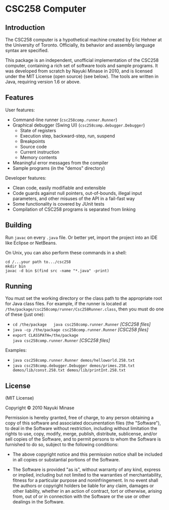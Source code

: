 CSC258 Computer
===============

Introduction
------------

The CSC258 computer is a hypothetical machine created by Eric Hehner at the
University of Toronto. Officially, its behavior and assembly language syntax are
specified.

This package is an independent, unofficial implementation of the CSC258
computer, containing a rich set of software tools and sample programs. It was
developed from scratch by Nayuki Minase in 2010, and is licensed under the MIT
License (open source) (see below). The tools are written in Java, requiring
version 1.6 or above.


Features
--------

User features:

* Command-line runner (`csc258comp.runner.Runner`)
* Graphical debugger (Swing UI) (`csc258comp.debugger.Debugger`)
  * State of registers
  * Execution step, backward-step, run, suspend
  * Breakpoints
  * Source code
  * Current instruction
  * Memory contents
* Meaningful error messages from the compiler
* Sample programs (in the "demos" directory)

Developer features:

* Clean code, easily modifiable and extensible
* Code guards against null pointers, out-of-bounds, illegal input parameters,
  and other misuses of the API in a fail-fast way
* Some functionality is covered by JUnit tests
* Compilation of CSC258 programs is separated from linking


Building
--------

Run `javac` on every `.java` file. Or better yet, import the project into an IDE
like Eclipse or NetBeans.

On Unix, you can also perform these commands in a shell:

    cd /...your path to.../csc258
    mkdir bin
    javac -d bin $(find src -name "*.java" -print)


Running
-------

You must set the working directory or the class path to the appropriate root for
Java class files. For example, if the runner is located at
`/the/package/csc258comp/runner/Csc258Runner.class`, then you must do one of
these (just one):

* `cd /the/package  
  java csc258comp.runner.Runner` *[CSC258 files]*
* `java -cp /the/package csc258comp.runner.Runner` *[CSC258 files]*
* `export CLASSPATH=/the/package`  
  `java csc258comp.runner.Runner` *[CSC258 files]*

Examples:

* `java csc258comp.runner.Runner demos/helloworld.258.txt`
* `java csc258comp.debugger.Debugger demos/primes.258.txt demos/lib/const.258.txt demos/lib/printInt.258.txt`


License
-------

(MIT License)

Copyright © 2010 Nayuki Minase

Permission is hereby granted, free of charge, to any person obtaining a copy of
this software and associated documentation files (the "Software"), to deal in
the Software without restriction, including without limitation the rights to
use, copy, modify, merge, publish, distribute, sublicense, and/or sell copies of
the Software, and to permit persons to whom the Software is furnished to do so,
subject to the following conditions:

* The above copyright notice and this permission notice shall be included in
  all copies or substantial portions of the Software.

* The Software is provided "as is", without warranty of any kind, express or
  implied, including but not limited to the warranties of merchantability,
  fitness for a particular purpose and noninfringement. In no event shall the
  authors or copyright holders be liable for any claim, damages or other
  liability, whether in an action of contract, tort or otherwise, arising from,
  out of or in connection with the Software or the use or other dealings in the
  Software.
